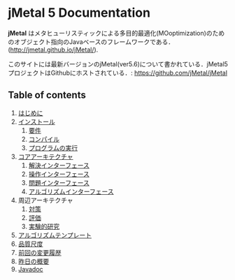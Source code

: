 # jMetal 5 Documentation

**jMetal** はメタヒューリスティックによる多目的最適化(MOoptimization)のためのオブジェクト指向のJavaベースのフレームワークである．
(http://jmetal.github.io/jMetal/).

このサイトには最新バージョンのjMetal(ver5.6)について書かれている．jMetal5プロジェクトはGithubにホストされている．: https://github.com/jMetal/jMetal

## Table of contents
1. [はじめに](introduction.md)
2. [インストール](installation.md)
    1. [要件](requirements.md)
    2. [コンパイル](compiling.md)
    3. [プログラムの実行](running.md)
3. [コアアーキテクチャ](architecture.md)
   1. [解決インターフェース](solution.md)
   2. [操作インターフェース](operator.md)
   3. [問題インターフェース](problem.md)
   4. [アルゴリズムインターフェース](algorithm.md)
4. 周辺アーキテクチャ
   1. [対策](measures.md)
   2. [評価](evaluators.md)
   3. [実験的研究](experimentalStudies.md)
5. [アルゴリズムテンプレート](algorithmTemplates.md)
6. [品質尺度](qualityIndicators.md)
7. [前回の変更履歴](changelog.md)
8. [昨日の概要](features.md)
9. [Javadoc](http://jmetal.github.io/jMetal/apidocs/index.html)
